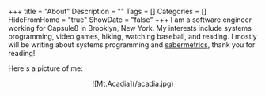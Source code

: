 +++
title = "About"
Description = ""
Tags = []
Categories = []
HideFromHome = "true"
ShowDate = "false"
+++
I am a software engineer working for Capsule8 in Brooklyn, New York. My interests include systems programming, video games, hiking, watching baseball, and reading. I mostly will be writing about systems programming and [sabermetrics](https://sabr.org/sabermetrics), thank you for reading!

Here's a picture of me:

<center>![Mt.Acadia](/acadia.jpg)</center>
